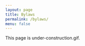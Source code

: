 ```yaml
---
layout: page
title: Bylaws
permalink: /bylaws/
menu: false
---
```


This page is under-construction.gif.
